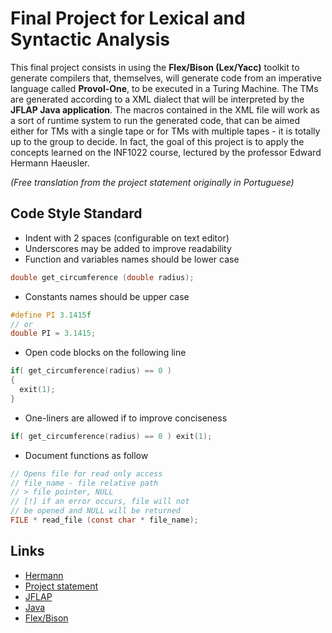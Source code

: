 # Final Project for Lexical and Syntactic Analysis

This final project consists in using the **Flex/Bison (Lex/Yacc)** toolkit to generate compilers that,
themselves, will generate code from an imperative language called **Provol-One**, to be executed in a Turing
Machine. The TMs are generated according to a XML dialect that will be interpreted by the **JFLAP Java
application**. The macros contained in the XML file will work as a sort of runtime system to run the
generated code, that can be aimed either for TMs with a single tape or for TMs with multiple tapes - it
is totally up to the group to decide. In fact, the goal of this project is to apply the concepts learned
on the INF1022 course, lectured by the professor Edward Hermann Haeusler.

*(Free translation from the project statement originally in Portuguese)*

## Code Style Standard


* Indent with 2 spaces (configurable on text editor)
* Underscores may be added to improve readability
* Function and variables names should be lower case

``` c
double get_circumference (double radius);
```

* Constants names should be upper case

``` c
#define PI 3.1415f
// or
double PI = 3.1415;
```

* Open code blocks on the following line

``` c
if( get_circumference(radius) == 0 )
{
  exit(1);
}
```

* One-liners are allowed if to improve conciseness

``` c
if( get_circumference(radius) == 0 ) exit(1);
```

* Document functions as follow

``` c
// Opens file for read only access
// file_name - file relative path
// > file pointer, NULL
// [!] if an error occurs, file will not
// be opened and NULL will be returned
FILE * read_file (const char * file_name);
```

## Links

* [Hermann](http://www-di.inf.puc-rio.br/~hermann/)
* [Project statement](http://www.tecmf.inf.puc-rio.br/INF1022?action=AttachFile&do=get&target=ProjetoFinal.pdf)
* [JFLAP](http://www.jflap.org/)
* [Java](https://www.java.com/pt_BR/download/)
* [Flex/Bison](https://aquamentus.com/flex_bison.html)
